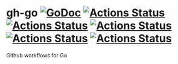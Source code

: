 # gh-go [![GoDoc](https://godoc.org/github.com/rajatgoel/gh-go?status.svg)](https://godoc.org/github.com/rajatgoel/gh-go) [![Actions Status](https://github.com/rajatgoel/gh-go/workflows/build/badge.svg)](https://github.com/rajatgoel/gh-go/actions) [![Actions Status](https://github.com/rajatgoel/gh-go/workflows/lint/badge.svg)](https://github.com/rajatgoel/gh-go/actions) [![Actions Status](https://github.com/rajatgoel/gh-go/workflows/vuln/badge.svg)](https://github.com/rajatgoel/gh-go/actions) [![Actions Status](https://github.com/rajatgoel/gh-go/workflows/proto/badge.svg)](https://github.com/rajatgoel/gh-go/actions) [![Actions Status](https://github.com/rajatgoel/gh-go/workflows/sqlc/badge.svg)](https://github.com/rajatgoel/gh-go/actions)

Github workflows for Go

